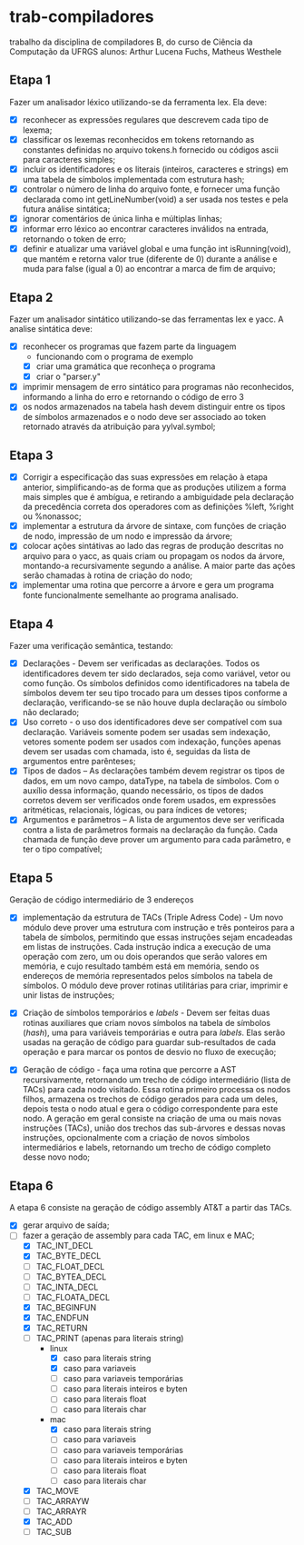 # trab-compiladores
trabalho da disciplina de compiladores B, do curso de Ciência da Computação da UFRGS
alunos: Arthur Lucena Fuchs, Matheus Westhele

## Etapa 1
Fazer um analisador léxico utilizando-se da ferramenta lex. Ela deve:

- [x] reconhecer as expressões regulares que descrevem cada tipo de lexema;
- [x] classificar os lexemas reconhecidos em tokens retornando as constantes definidas no
arquivo tokens.h fornecido ou códigos ascii para caracteres simples;
- [x] incluir os identificadores e os literais (inteiros, caracteres e strings) em uma tabela de
símbolos implementada com estrutura hash;
- [x] controlar o número de linha do arquivo fonte, e fornecer uma função declarada como
int getLineNumber(void) a ser usada nos testes e pela futura análise sintática;
- [X] ignorar comentários de única linha e múltiplas linhas;
- [X] informar erro léxico ao encontrar caracteres inválidos na entrada, retornando o token
de erro;
- [x] definir e atualizar uma variável global e uma função int isRunning(void), que
mantém e retorna valor true (diferente de 0) durante a análise e muda para false (igual
a 0) ao encontrar a marca de fim de arquivo;

## Etapa 2
Fazer um analisador sintático utilizando-se das ferramentas lex e yacc. A analise sintática deve:

- [X] reconhecer os programas que fazem parte da linguagem
  - funcionando com o programa de exemplo
  - [X] criar uma gramática que reconheça o programa
  - [X] criar o "parser.y"
- [X] imprimir mensagem de erro sintático para programas não reconhecidos, informando a linha do erro e retornando o código de erro 3
- [X] os nodos armazenados na tabela hash devem distinguir entre os tipos de símbolos armazenados e o nodo deve ser associado ao token retornado através da atribuição para yylval.symbol;

## Etapa 3
- [X] Corrigir a especificação das suas expressões em relação à etapa anterior, simplificando-­as de forma que as produções utilizem a forma mais simples que é ambígua, e retirando a ambiguidade pela declaração da precedência correta dos operadores com as definições %left, %right ou %nonassoc;
- [X] implementar a estrutura da árvore de sintaxe, com funções de criação de nodo, impressão de um nodo e impressão da árvore;
- [X] colocar ações sintátivas ao lado das regras de produção descritas no arquivo para o yacc, as quais criam ou propagam os nodos da árvore, montando-a recursivamente segundo a análise. A maior parte das ações serão chamadas à rotina de criação do nodo;
- [X] implementar uma rotina que percorre a árvore e gera um programa fonte funcionalmente semelhante ao programa analisado.

## Etapa 4
Fazer uma verificação semântica, testando:

 - [X] Declarações - Devem ser verificadas as declarações. Todos os identificadores devem
ter sido declarados, seja como variável, vetor ou como função. Os símbolos definidos
como identificadores na tabela de símbolos devem ter seu tipo trocado para um desses
tipos conforme a declaração, verificando-se se não houve dupla declaração ou símbolo
não declarado;
- [X] Uso correto - o uso dos identificadores deve ser compatível com sua declaração.
Variáveis somente podem ser usadas sem indexação, vetores somente podem ser
usados com indexação, funções apenas devem ser usadas com chamada, isto é,
seguidas da lista de argumentos entre parênteses;
- [X] Tipos de dados – As declarações também devem registrar os tipos de dados, em um
novo campo, dataType, na tabela de símbolos. Com o auxílio dessa informação,
quando necessário, os tipos de dados corretos devem ser verificados onde forem
usados, em expressões aritméticas, relacionais, lógicas, ou para índices de vetores;
- [X] Argumentos e parâmetros – A lista de argumentos deve ser verificada
contra a lista de parâmetros formais na declaração da função. Cada chamada de
função deve prover um argumento para cada parâmetro, e ter o tipo compatível;

## Etapa 5
Geração de código intermediário de 3 endereços

- [X] implementação da estrutura de TACs (Triple Adress Code) -  Um novo
módulo deve prover uma estrutura com instrução e três ponteiros para a tabela
de símbolos, permitindo que essas instruções sejam encadeadas em
listas de instruções. Cada instrução indica a execução de uma operação com
zero, um ou dois operandos que serão valores em memória, e cujo resultado
também está em memória, sendo os endereços de memória representados pelos
símbolos na tabela de símbolos. O módulo deve prover rotinas utilitárias para
criar, imprimir e unir listas de instruções;

- [X] Criação de símbolos temporários e *labels* - Devem ser feitas duas
rotinas auxiliares que criam novos símbolos na tabela de símbolos (*hash*),
uma para variáveis temporárias e outra para *labels*. Elas serão usadas na
geração de código para guardar sub-resultados de cada operação e para marcar os
pontos de desvio no fluxo de execução;

- [X] Geração de código - faça uma rotina que percorre a AST recursivamente,
retornando um trecho de código intermediário (lista de TACs) para cada nodo
visitado. Essa rotina primeiro processa os nodos filhos, armazena os trechos de
código gerados para cada um deles, depois testa o nodo atual e gera o código
correspondente para este nodo. A geração em geral consiste na criação de uma ou
mais novas instruções (TACs), união dos trechos das sub-árvores e dessas novas
instruções, opcionalmente com a criação de novos símbolos intermediários e
labels, retornando um trecho de código completo desse novo nodo;

## Etapa 6
A etapa 6 consiste na geração de código assembly AT&T a partir das TACs.
- [X] gerar arquivo de saída;
- [ ] fazer a geração de assembly para cada TAC, em linux e MAC;
   - [X] TAC_INT_DECL
   - [X] TAC_BYTE_DECL
   - [ ] TAC_FLOAT_DECL
   - [ ] TAC_BYTEA_DECL
   - [ ] TAC_INTA_DECL
   - [ ] TAC_FLOATA_DECL
   - [X] TAC_BEGINFUN
   - [X] TAC_ENDFUN
   - [X] TAC_RETURN
   - [ ] TAC_PRINT (apenas para literais string)
      - linux
        - [X] caso para literais string
        - [X] caso para variaveis
        - [ ] caso para variaveis temporárias
        - [ ] caso para literais inteiros e byten
        - [ ] caso para literais float
        - [ ] caso para literais char
      - mac
        - [X] caso para literais string
        - [ ] caso para variaveis
        - [ ] caso para variaveis temporárias
        - [ ] caso para literais inteiros e byten
        - [ ] caso para literais float
        - [ ] caso para literais char
    - [X] TAC_MOVE
    - [ ] TAC_ARRAYW
    - [ ] TAC_ARRAYR
    - [X] TAC_ADD
    - [ ] TAC_SUB
